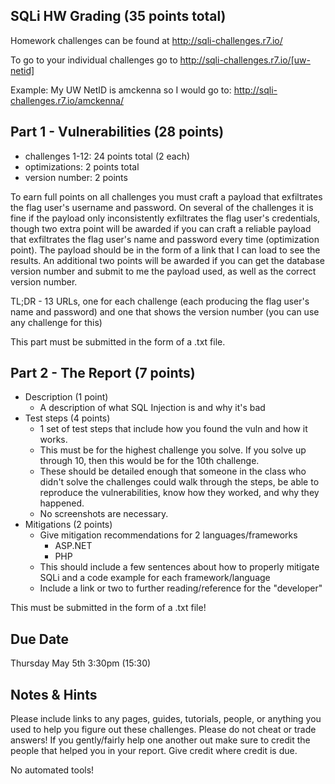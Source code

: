 ## SQLi HW Grading (35 points total)
Homework challenges can be found at http://sqli-challenges.r7.io/

To go to your individual challenges go to http://sqli-challenges.r7.io/[uw-netid]

Example: My UW NetID is amckenna so I would go to: http://sqli-challenges.r7.io/amckenna/

## Part 1 - Vulnerabilities (28 points)
- challenges 1-12: 24 points total (2 each)
- optimizations: 2 points total
- version number: 2 points

To earn full points on all challenges you must craft a payload that exfiltrates the flag user's username and password. On several of the challenges it is fine if the payload only inconsistently exfiltrates the flag user's credentials, though two extra point will be awarded if you can craft a reliable payload that exfiltrates the flag user's name and password every time (optimization point). The payload should be in the form of a link that I can load to see the results. An additional two points will be awarded if you can get the database version number and submit to me the payload used, as well as the correct version number.

TL;DR - 13 URLs, one for each challenge (each producing the flag user's name and password) and one that shows the version number (you can use any challenge for this)

This part must be submitted in the form of a .txt file.

## Part 2 - The Report (7 points)
- Description (1 point)
	- A description of what SQL Injection is and why it's bad
- Test steps (4 points)
	- 1 set of test steps that include how you found the vuln and how it works.
	- This must be for the highest challenge you solve. If you solve up through 10, then this would be for the 10th challenge.
	- These should be detailed enough that someone in the class who didn't solve the challenges could walk through the steps, be able to reproduce the vulnerabilities, know how they worked, and why they happened.
	- No screenshots are necessary.
- Mitigations (2 points)
	- Give mitigation recommendations for 2 languages/frameworks
		- ASP.NET
		- PHP
	- This should include a few sentences about how to properly mitigate SQLi and a code example for each framework/language
	- Include a link or two to further reading/reference for the "developer"

This must be submitted in the form of a .txt file!

## Due Date
Thursday May 5th 3:30pm (15:30)

## Notes & Hints
Please include links to any pages, guides, tutorials, people, or anything you used to help you figure out these challenges. Please do not cheat or trade answers! If you gently/fairly help one another out make sure to credit the people that helped you in your report. Give credit where credit is due.

No automated tools!